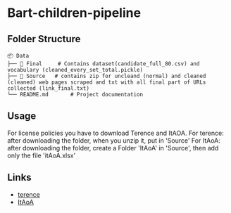 # Bart-children-pipeline

## Folder Structure

```
📦 Data
├── 📂 Final     # Contains dataset(candidate_full_80.csv) and vocabulary (cleaned_every_set_total.pickle)
├── 📂 Source   # contains zip for uncleand (normal) and cleaned (cleaned) web pages scraped and txt with all final part of URLs collected (link_final.txt)
└── README.md       # Project documentation
```
## Usage

For license policies you have to download Terence and ItAOA.
For terence:
 after downloading the folder, when you unzip it, put in 'Source'
For ItAoA:
 after downloading the folder, create a Folder 'ItAoA' in 'Source', then add only the file 'itAoA.xlsx'

## Links
- [terence](http://www.italianlp.it/resources/terence-and-teacher/)
- [ItAoA](https://osf.io/3trg2/files/osfstorage)